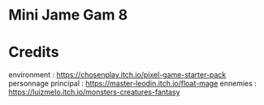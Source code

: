 # Mini Jame Gam 8

# Credits


environment : https://chosenplay.itch.io/pixel-game-starter-pack
personnage principal : https://master-leodin.itch.io/float-mage
ennemies : https://luizmelo.itch.io/monsters-creatures-fantasy
